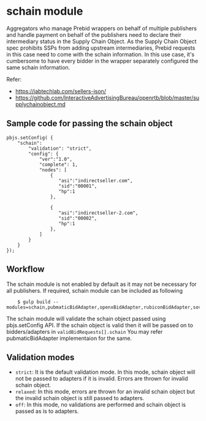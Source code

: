 # schain module

Aggregators who manage Prebid wrappers on behalf of multiple publishers and handle payment on behalf of the publishers
need to declare their intermediary status in the Supply Chain Object.  As the Supply Chain Object spec prohibits SSPs from adding
upstream intermediaries, Prebid requests in this case need to come with the schain information.  In this use case, it's cumbersome
to have every bidder in the wrapper separately configured the same schain information.

Refer:
- https://iabtechlab.com/sellers-json/
- https://github.com/InteractiveAdvertisingBureau/openrtb/blob/master/supplychainobject.md

## Sample code for passing the schain object
```
pbjs.setConfig( {
    "schain":
    	"validation": "strict",
    	"config": {
			"ver":"1.0",
			"complete": 1,
			"nodes": [
			    {
				   "asi":"indirectseller.com",
				   "sid":"00001",
				   "hp":1
			    },

	            {
				   "asi":"indirectseller-2.com",
				   "sid":"00002",
				   "hp":1
			    },
			]
		}
	}
});
```

## Workflow
The schain module is not enabled by default as it may not be necessary for all publishers.
If required, schain module can be included as following
```
    $ gulp build --modules=schain,pubmaticBidAdapter,openxBidAdapter,rubiconBidAdapter,sovrnBidAdapter
```
The schain module will validate the schain object passed using pbjs.setConfig API.
If the schain object is valid then it will be passed on to bidders/adapters in ```validBidRequests[].schain```
You may refer pubmaticBidAdapter implementaion for the same.

## Validation modes
- ```strict```: It is the default validation mode. In this mode, schain object will not be passed to adapters if it is invalid. Errors are thrown for invalid schain object.
- ```relaxed```: In this mode, errors are thrown for an invalid schain object but the invalid schain object is still passed to adapters.
- ```off```: In this mode, no validations are performed and schain object is passed as is to adapters.
